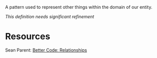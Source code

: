 A pattern used to represent other things within the domain of our entity.

_This definition needs significant refinement_

# Resources
Sean Parent: [Better Code: Relationships](https://www.youtube.com/watch?v=ejF6qqohp3M)
